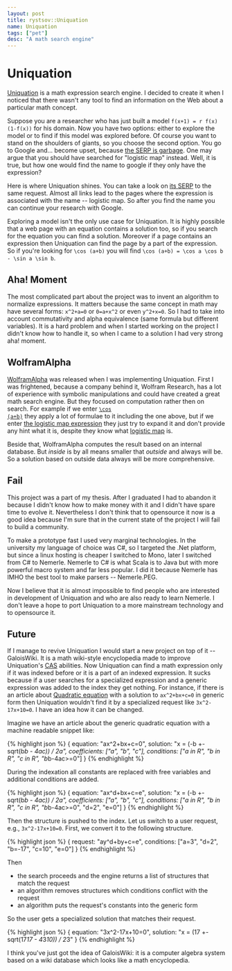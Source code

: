 ```yaml
---
layout: post
title: rystsov::Uniquation
name: Uniquation
tags: ["pet"]
desc: "A math search engine"
---
```


<h1>Uniquation</h1>

[Uniquation](http://http://uniquation.com) is a math expression search engine. I decided to create it when I noticed that there wasn't any tool to find an information on the Web about a particular math concept.

Suppose you are a researcher who has just built a model `f(x+1) = r f(x) (1-f(x))` for his domain. Now you have two options: either to explore the model or to find if this model was explored before. Of course you want to stand on the shoulders of giants, so you choose the second option. You go to Google and... become upset, because <a href="https://www.google.com/search?q=f(x%2B1)+%3D+r+f(x)+(1-f(x))">the SERP is garbage</a>. One may argue that you should have searched for "logistic map" instead. Well, it is true, but how one would find the name to google if they only have the expression?

Here is where Uniquation shines. You can take a look on <a href="http://uniquation.com/en/solutions.aspx?query=f%28x%2B1%29+%3D+r+f%28x%29+%281-f%28x%29%29">its SERP</a> to the same request. Almost all links lead to the pages where the expression is associated with the name -- logistic map. So after you find the name you can continue your research with Google.

Exploring a model isn't the only use case for Uniquation. It is highly possible that a web page with an equation contains a solution too, so if you search for the equation you can find a solution. Moreover if a page contains an expression then Uniquation can find the page by a part of the expression. So if you're looking for `\cos (a+b)` you will find `\cos (a+b) = \cos a \cos b - \sin a \sin b`.

<h2>Aha! Moment</h2>

The most complicated part about the project was to invent an algorithm to normalize expressions. It matters because the same concept in math may have several forms: `x^2+a=0` or `0=a+x^2` or even `y^2+x=0`. So I had to take into account commutativity and alpha equivalence (same formula but different variables). It is a hard problem and when I started working on the project I didn't know how to handle it, so when I came to a solution I had very strong aha!&nbsp;moment.

<h2>WolframAlpha</h2>

[WolframAlpha](http://www.wolframalpha.com) was released when I was implementing Uniquation. First I was frightened, because a company behind it, Wolfram Research, has a lot of experience with symbolic manipulations and could have created a great math search engine. But they focused on computation rather then on search. For example if we enter <a href="http://www.wolframalpha.com/input/?i=%5Ccos+%28a%2Bb%29"><code>\cos (a+b)</code></a> they apply a lot of formulae to it including the one above, but if we enter [the logistic map expression](http://www.wolframalpha.com/input/?i=f%28x%2B1%29+%3D+r+f%28x%29+%281-f%28x%29%29) they just try to expand it and don't provide any hint what it is, despite they know what [logistic map](http://www.wolframalpha.com/input/?i=logistic+map&dataset=&equal=Submit) is.

Beside that, WolframAlpha computes the result based on an internal database. But *inside* is by all means smaller that *outside* and always will be. So a solution based on outside data always will be more comprehensive.

<h2>Fail</h2>

This project was a part of my thesis. After I graduated I had to abandon it because I didn't know how to make money with it and I didn't have spare time to evolve it. Nevertheless I don't think that to opensource it now is a good idea because I'm sure that in the current state of the project I will fail to build a community. 

To make a prototype fast I used very marginal technologies. In the university my language of choice was C#, so I targeted the .Net platform, but since a linux hosting is cheaper I switched to Mono, later I switched from C# to Nemerle. <span class="remark">Nemerle to C# is what Scala is to Java but with more powerful macro system and far less popular.</span> I did it because Nemerle has IMHO the best tool to make parsers -- Nemerle.PEG.

Now I believe that it is almost impossible to find people who are interested in development of Uniquation and who are also ready to learn Nemerle. I don't leave a hope to port Uniquation to a more mainstream technology and to opensource it.

<h2>Future</h2>

If I manage to revive Uniquation I would start a new project on top of it -- GaloisWiki. It is a math wiki-style encyclopedia made to improve Uniquation's [CAS](http://en.wikipedia.org/wiki/Computer_algebra_system) abilities. Now Uniquation can find a math expression only if it was indexed before or it is a part of an indexed expression. It sucks because if a user searches for a specialized expression and a generic expression was added to the index they get nothing. For instance, if there is an article about [Quadratic equation](http://en.wikipedia.org/wiki/Quadratic_equation) with a solution to `ax^2+bx+c=0` in generic form then Uniquation wouldn't find it by a specialized request like `3x^2-17x+10=0`. I have an idea how it can be changed.

Imagine we have an article about the generic quadratic equation with a machine readable snippet like:

{% highlight json %}
{
    equation: "ax^2+bx+c=0",
    solution: "x = (-b +- sqrt(b*b - 4ac)) / 2a",
    coefficients: ["a", "b", "c"],
    conditions: ["a in R", "b in R", "c in R", "b*b-4ac>=0"]
}
{% endhighlight %}

During the indexation all constants are replaced with free variables and additional conditions are added.

{% highlight json %}
{
    equation: "ax^d+bx+c=e",
    solution: "x = (-b +- sqrt(b*b - 4ac)) / 2a",
    coefficients: ["a", "b", "c"],
    conditions: ["a in R", "b in R", "c in R", "b*b-4ac>=0", "d=2", "e=0"]
}
{% endhighlight %}

Then the structure is pushed to the index. Let us switch to a user request, e.g., `3x^2-17x+10=0`. First, we convert it to the following structure.

{% highlight json %}
{
    request: "ay^d+by+c=e",
    conditions: ["a=3", "d=2", "b=-17", "c=10", "e=0"]
}
{% endhighlight %}

Then 

- the search proceeds and the engine returns a list of structures that match the request
- an algorithm removes structures which conditions conflict with the request
- an algorithm puts the request's constants into the generic form

So the user gets a specialized solution that matches their request.

{% highlight json %}
{
    equation: "3x^2-17x+10=0",
    solution: "x = (17 +- sqrt(17*17 - 4*3*10)) / 2*3"
}
{% endhighlight %}

I think you've just got the idea of GaloisWiki: it is a computer algebra system based on a wiki database which looks like a math encyclopedia.